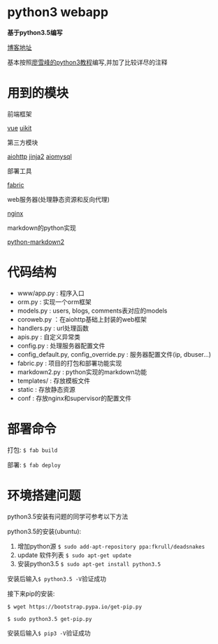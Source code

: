 # python3 webapp

**基于python3.5编写**

[博客地址](http://119.29.119.139/)

基本按照[廖雪峰的python3教程](http://www.liaoxuefeng.com/wiki/0014316089557264a6b348958f449949df42a6d3a2e542c000/001432170876125c96f6cc10717484baea0c6da9bee2be4000)编写,并加了比较详尽的注释

# 用到的模块

前端框架

[vue](https://vuejs.org.cn/)
[uikit](http://getuikit.com/index.html)

第三方模块

[aiohttp](http://aiohttp.readthedocs.io/en/stable/index.html)
[jinja2](http://jinja.pocoo.org/docs/dev/)
[aiomysql](http://aiomysql.readthedocs.io/en/latest/)
    
部署工具

[fabric](http://www.fabfile.org/)
    
web服务器(处理静态资源和反向代理)

[nginx](http://nginx.org/en/)

markdown的python实现

[python-markdown2](https://github.com/trentm/python-markdown2)

# 代码结构

- www/app.py : 程序入口
- orm.py : 实现一个orm框架
- models.py : users, blogs, comments表对应的models
- coroweb.py ：在aiohttp基础上封装的web框架
- handlers.py : url处理函数
- apis.py : 自定义异常类
- config.py : 处理服务器配置文件
- config_default.py, config_override.py : 服务器配置文件(ip, dbuser...)
- fabric.py : 项目的打包和部署功能实现
- markdown2.py : python实现的markdown功能
- templates/ : 存放模板文件
- static : 存放静态资源
- conf : 存放nginx和supervisor的配置文件


# 部署命令

打包: `$ fab build`

部署: `$ fab deploy`

# 环境搭建问题

python3.5安装有问题的同学可参考以下方法

python3.5的安装(ubuntu):

1. 增加python源 `$ sudo add-apt-repository ppa:fkrull/deadsnakes`
2. update 软件列表 `$ sudo apt-get update`
3. 安装python3.5 `$ sudo apt-get install python3.5`

安装后输入`$ python3.5 -V`验证成功

接下来pip的安装:

`$ wget https://bootstrap.pypa.io/get-pip.py`

`$ sudo python3.5 get-pip.py`

安装后输入`$ pip3 -V`验证成功


        
